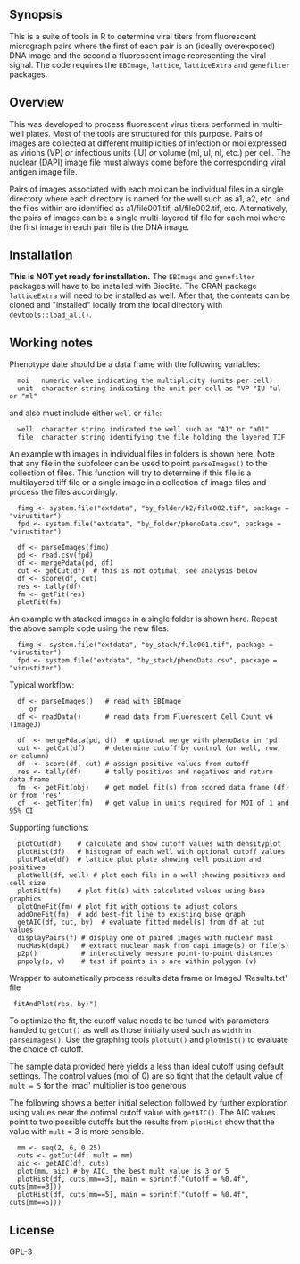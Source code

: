 ## Synopsis
This is a suite of tools in R to determine viral titers from fluorescent micrograph pairs where the first of each pair is an (ideally overexposed) DNA image and the second a fluorescent image representing the viral signal. The code requires the `EBImage`, `lattice`, `latticeExtra` and  `genefilter` packages.

## Overview
This was developed to process fluorescent virus titers performed in multi-well plates. Most of the tools are structured for this purpose. Pairs of images are collected at different multiplicities of infection or moi expressed as virions (VP) *or* infectious units (IU) *or* volume (ml, ul, nl, etc.) per cell. The nuclear (DAPI) image file must always come before the corresponding viral antigen image file. 

Pairs of images associated with each moi can be individual files in a single directory where each directory is named for the well such as a1, a2, etc. and the files within are identified as a1/file001.tif, a1/file002.tif, etc. Alternatively, the pairs of images can be a single multi-layered tif file for each moi where the first image in each pair file is the DNA image. 

## Installation

**This is NOT yet ready for installation.** The `EBImage` and `genefilter` packages will have to be installed with Bioclite. The CRAN package `latticeExtra` will need to be installed as well. After that, the contents can be cloned and "installed" locally from the local directory with   `devtools::load_all()`.

## Working notes
Phenotype date should be a data frame with the following variables:
```
  moi   numeric value indicating the multiplicity (units per cell)
  unit  character string indicating the unit per cell as "VP "IU "ul or "ml"
```
and also must include either `well` or `file`:
```
  well  character string indicated the well such as "A1" or "a01"
  file	character string identifying the file holding the layered TIF
```

An example with images in individual files in folders is shown here. Note that any file in the subfolder can be used to point `parseImages()` to the collection of files. This function will try to determine if this file is a multilayered tiff file or a single image in a collection of image files and process the files accordingly. 
```
  fimg <- system.file("extdata", "by_folder/b2/file002.tif", package = "virustiter")
  fpd <- system.file("extdata", "by_folder/phenoData.csv", package = "virustiter")

  df <- parseImages(fimg)
  pd <- read.csv(fpd)
  df <- mergePdata(pd, df)
  cut <- getCut(df)  # this is not optimal, see analysis below
  df <- score(df, cut)
  res <- tally(df)
  fm <- getFit(res)
  plotFit(fm)
```
An example with stacked images in a single folder is shown here. Repeat the above sample code using the new files.
```
  fimg <- system.file("extdata", "by_stack/file001.tif", package = "virustiter")
  fpd <- system.file("extdata", "by_stack/phenoData.csv", package = "virustiter")
```
Typical workflow:
```
  df <- parseImages()   # read with EBImage
     or
  df <- readData()      # read data from Fluorescent Cell Count v6 (ImageJ)

  df  <- mergePdata(pd, df)  # optional merge with phenoData in 'pd'
  cut <- getCut(df)     # determine cutoff by control (or well, row, or column)
  df  <- score(df, cut) # assign positive values from cutoff
  res <- tally(df)      # tally positives and negatives and return data.frame
  fm  <- getFit(obj)    # get model fit(s) from scored data frame (df) or from 'res'
  cf  <- getTiter(fm)   # get value in units required for MOI of 1 and 95% CI
```
Supporting functions:
```
  plotCut(df)    # calculate and show cutoff values with densityplot 
  plotHist(df)   # histogram of each well with optional cutoff values
  plotPlate(df)  # lattice plot plate showing cell position and positives
  plotWell(df, well) # plot each file in a well showing positives and cell size
  plotFit(fm)    # plot fit(s) with calculated values using base graphics
  plotOneFit(fm) # plot fit with options to adjust colors
  addOneFit(fm)  # add best-fit line to existing base graph
  getAIC(df, cut, by)  # evaluate fitted model(s) from df at cut values
  displayPairs(f) # display one of paired images with nuclear mask
  nucMask(dapi)   # extract nuclear mask from dapi image(s) or file(s)
  p2p()           # interactively measure point-to-point distances
  pnpoly(p, v)    # test if points in p are within polygon (v)
```
Wrapper to automatically process results data frame or ImageJ 'Results.txt' file
``` 
 fitAndPlot(res, by)")
```
To optimize the fit, the cutoff value needs to be tuned with parameters handed to `getCut()` as well as those initially used such as `width` in  `parseImages()`. Use the graphing tools `plotCut()` and `plotHist()` to evaluate the choice of cutoff.

The sample data provided here yields a less than ideal cutoff using default settings. The control values (moi of 0) are so tight that the default value of `mult = 5` for the 'mad' multiplier is too generous.

The following shows a better initial selection followed by further exploration using values near the optimal cutoff value with `getAIC()`. The AIC values point to two possible cutoffs but the results from `plotHist` show that the value with `mult` = 3 is more sensible.
```
  mm <- seq(2, 6, 0.25)
  cuts <- getCut(df, mult = mm)
  aic <- getAIC(df, cuts)
  plot(mm, aic)	# by AIC, the best mult value is 3 or 5
  plotHist(df, cuts[mm==3], main = sprintf("Cutoff = %0.4f", cuts[mm==3]))
  plotHist(df, cuts[mm==5], main = sprintf("Cutoff = %0.4f", cuts[mm==5]))
```  
## License
GPL-3
